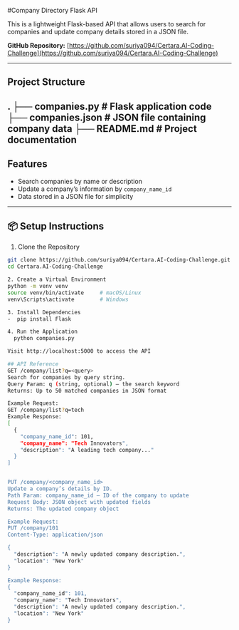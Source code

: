#Company Directory Flask API

This is a lightweight Flask-based API that allows users to search for companies and update company details stored in a JSON file.

**GitHub Repository:** [https://github.com/suriya094/Certara.AI-Coding-Challenge](https://github.com/suriya094/Certara.AI-Coding-Challenge)

---

## Project Structure

. ├── companies.py # Flask application code ├── companies.json # JSON file containing company data ├── README.md # Project documentation
---

## Features
- Search companies by name or description
- Update a company’s information by `company_name_id`
- Data stored in a JSON file for simplicity
---

## 📦 Setup Instructions
1. Clone the Repository

```bash
git clone https://github.com/suriya094/Certara.AI-Coding-Challenge.git
cd Certara.AI-Coding-Challenge

2. Create a Virtual Environment
python -m venv venv
source venv/bin/activate     # macOS/Linux
venv\Scripts\activate        # Windows

3. Install Dependencies
-  pip install Flask

4. Run the Application
  python companies.py

Visit http://localhost:5000 to access the API

## API Reference
GET /company/list?q=<query>
Search for companies by query string.
Query Param: q (string, optional) — the search keyword
Returns: Up to 50 matched companies in JSON format

Example Request:
GET /company/list?q=tech
Example Response:
[
  {
    "company_name_id": 101,
    "company_name": "Tech Innovators",
    "description": "A leading tech company..."
  }
]


PUT /company/<company_name_id>
Update a company’s details by ID.
Path Param: company_name_id — ID of the company to update
Request Body: JSON object with updated fields
Returns: The updated company object

Example Request:
PUT /company/101
Content-Type: application/json

{
  "description": "A newly updated company description.",
  "location": "New York"
}

Example Response:
{
  "company_name_id": 101,
  "company_name": "Tech Innovators",
  "description": "A newly updated company description.",
  "location": "New York"
}
